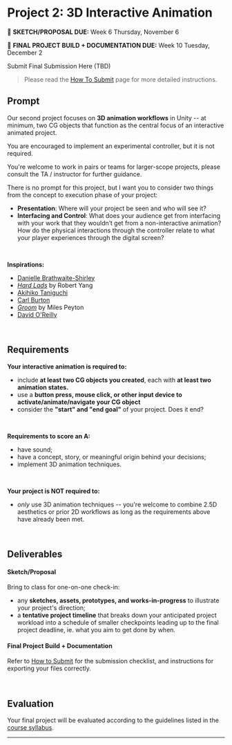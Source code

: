 <!--jump to anchor tag adjusted to header height offset-->
<script>
// Get the header element
let header = document.querySelector('header');

// Get the height of the header
document.querySelectorAll('a[href^="#"]')
.forEach(function (anchor) {
    anchor.addEventListener('click', 
    function (event) {
        event.preventDefault();

        // Get the target element that 
        // the anchor link points to
        let target = document.querySelector(
            this.getAttribute('href')
        );
        
        let headerHeight = header.offsetHeight*2;
        
        let targetPosition = target
            .getBoundingClientRect().top - headerHeight;

        window.scrollTo({
            top: targetPosition + window.scrollY,
            behavior: 'smooth'
        });
    });
});
</script>

# Project 2: 3D Interactive Animation

<div class="duedate">
<p>📌 <b>SKETCH/PROPOSAL DUE:</b> Week 6 Thursday, November 6</p>
<p>📌 <b>FINAL PROJECT BUILD + DOCUMENTATION DUE:</b> Week 10 Tuesday, December 2 </p>
<p>Submit Final Submission Here (TBD)</p>
<blockquote>Please read the <a href="../how-to-submit">How To Submit</a> page for more detailed instructions.</blockquote>
</div>

## Prompt

Our second project focuses on **3D animation workflows** in Unity -- at minimum, two CG objects that function as the central focus of an interactive animated project. 

You are encouraged to implement an experimental controller, but it is not required. 

You're welcome to work in pairs or teams for larger-scope projects, please consult the TA / instructor for further guidance.

There is no prompt for this project, but I want you to consider two things from the concept to execution phase of your project:

- **Presentation**: Where will your project be seen and who will see it?
- **Interfacing and Control**: What does your audience get from interfacing with your work that they wouldn’t get from a non-interactive animation? How do the physical interactions through the controller relate to what your player experiences through the digital screen? 

<br>

**Inspirations:**

- [Danielle Brathwaite-Shirley](https://www.daniellebrathwaiteshirley.com/blacktransarchive-com)
- [*Hard Lads*](https://radiatoryang.itch.io/hardlads) by Robert Yang
- [Akihiko Taniguchi](https://vimeo.com/430233014?fl=pl&fe=sh)
- [Carl Burton](https://www.carlburton.io/islands-nonplaces-1)
- [*Groom*](https://games.ucla.edu/game/groom) by Miles Peyton
- [David O'Reilly](https://davidoreilly.itch.io/mountain)

<br>

## Requirements

**Your interactive animation is required to:**

- include **at least two CG objects you created**, each with **at least two animation states.**
- use a **button press, mouse click, or other input device to activate/animate/navigate your CG object**
- consider the **"start" and "end goal"** of your project. Does it end? 

<br>

**Requirements to score an A:**

- have sound;
- have a concept, story, or meaningful origin behind your decisions;
- implement 3D animation techniques.

<br>

**Your project is NOT required to:** 

- *only* use 3D animation techniques -- you're welcome to combine 2.5D aesthetics or prior 2D workflows as long as the requirements above have already been met. 

<br>

## Deliverables

#### Sketch/Proposal

Bring to class for one-on-one check-in: 

- any **sketches, assets, prototypes, and works-in-progress** to illustrate your project's direction; 
- a **tentative project timeline** that breaks down your anticipated project workload into a schedule of smaller checkpoints leading up to the final project deadline, ie. what you aim to get done by when.

#### Final Project Build + Documentation

Refer to [How to Submit](how-to-submit.md) for the submission checklist, and instructions for exporting your files correctly.

<br>

## Evaluation

Your final project will be evaluated according to the guidelines listed in the [course syllabus](./syllabus.md/#evaluation-criteria).

---